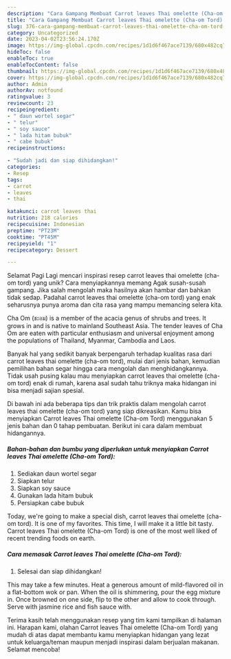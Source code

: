 ```yaml
---
description: "Cara Gampang Membuat Carrot leaves Thai omelette (Cha-om Tord) yang Lezat Sekali, Mantap"
title: "Cara Gampang Membuat Carrot leaves Thai omelette (Cha-om Tord) yang Lezat Sekali, Mantap"
slug: 376-cara-gampang-membuat-carrot-leaves-thai-omelette-cha-om-tord-yang-lezat-sekali-mantap
category: Uncategorized
date: 2023-04-02T23:56:24.170Z
image: https://img-global.cpcdn.com/recipes/1d1d6f467ace7139/680x482cq70/carrot-leaves-thai-omelette-cha-om-tord-foto-resep-utama.jpg
hideToc: false
enableToc: true
enableTocContent: false
thumbnail: https://img-global.cpcdn.com/recipes/1d1d6f467ace7139/680x482cq70/carrot-leaves-thai-omelette-cha-om-tord-foto-resep-utama.jpg
cover: https://img-global.cpcdn.com/recipes/1d1d6f467ace7139/680x482cq70/carrot-leaves-thai-omelette-cha-om-tord-foto-resep-utama.jpg
author: Admin
authorAv: notfound
ratingvalue: 3
reviewcount: 23
recipeingredient:
- " daun wortel segar"
- " telur"
- " soy sauce"
- " lada hitam bubuk"
- " cabe bubuk"
recipeinstructions:

- "Sudah jadi dan siap dihidangkan!"
categories:
- Resep
tags:
- carrot
- leaves
- thai

katakunci: carrot leaves thai 
nutrition: 218 calories
recipecuisine: Indonesian
preptime: "PT23M"
cooktime: "PT45M"
recipeyield: "1"
recipecategory: Dessert

---
```



Selamat Pagi Lagi mencari inspirasi resep carrot leaves thai omelette (cha-om tord) yang unik? Cara menyiapkannya memang Agak susah-susah gampang. Jika salah mengolah maka hasilnya akan hambar dan bahkan tidak sedap. Padahal carrot leaves thai omelette (cha-om tord) yang enak seharusnya punya aroma dan cita rasa yang mampu memancing selera kita.


Cha Om (ชะอม) is a member of the acacia genus of shrubs and trees. It grows in and is native to mainland Southeast Asia. The tender leaves of Cha Om are eaten with particular enthusiasm and universal enjoyment among the populations of Thailand, Myanmar, Cambodia and Laos.

Banyak hal yang sedikit banyak berpengaruh terhadap kualitas rasa dari carrot leaves thai omelette (cha-om tord), mulai dari jenis bahan, kemudian pemilihan bahan segar hingga cara mengolah dan menghidangkannya. Tidak usah pusing kalau mau menyiapkan carrot leaves thai omelette (cha-om tord) enak di rumah, karena asal sudah tahu triknya maka hidangan ini bisa menjadi sajian spesial.


Di bawah ini ada beberapa tips dan trik praktis dalam mengolah carrot leaves thai omelette (cha-om tord) yang siap dikreasikan. Kamu bisa menyiapkan Carrot leaves Thai omelette (Cha-om Tord) menggunakan 5 jenis bahan dan 0 tahap pembuatan. Berikut ini cara dalam membuat hidangannya.

<!--inarticleads1-->

##### Bahan-bahan dan bumbu yang diperlukan untuk menyiapkan Carrot leaves Thai omelette (Cha-om Tord):

1. Sediakan  daun wortel segar
1. Siapkan  telur
1. Siapkan  soy sauce
1. Gunakan  lada hitam bubuk
1. Persiapkan  cabe bubuk


Today, we&#39;re going to make a special dish, carrot leaves thai omelette (cha-om tord). It is one of my favorites. This time, I will make it a little bit tasty. Carrot leaves Thai omelette (Cha-om Tord) is one of the most well liked of recent trending foods on earth. 

<!--inarticleads2-->

##### Cara memasak Carrot leaves Thai omelette (Cha-om Tord):


1. Selesai dan siap dihidangkan!

This may take a few minutes. Heat a generous amount of mild-flavored oil in a flat-bottom wok or pan. When the oil is shimmering, pour the egg mixture in. Once browned on one side, flip to the other and allow to cook through. Serve with jasmine rice and fish sauce with. 

Terima kasih telah menggunakan resep yang tim kami tampilkan di halaman ini. Harapan kami, olahan Carrot leaves Thai omelette (Cha-om Tord) yang mudah di atas dapat membantu kamu menyiapkan hidangan yang lezat untuk keluarga/teman maupun menjadi inspirasi dalam berjualan makanan. Selamat mencoba!
